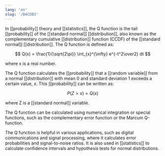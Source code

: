 ```yaml
---
lang: 'en'
slug: '/B4CD83'
---
```


In [[probability]] theory and [[statistics]], the Q function is the tail [[probability]] of the [[standard normal]] [[distribution]], also known as the complementary cumulative [[distribution]] function (CCDF) of the [[standard normal]] [[distribution]]. The Q function is defined as:

$$
Q(x) = \frac{1}{\sqrt{2\pi}} \int_{x}^{\infty} e^{-t^2\over2} dt
$$

where x is a real number.

The Q function calculates the [[probability]] that a [[random variable]] from a normal [[distribution]] with mean 0 and standard deviation 1 exceeds a certain value, $x$. This [[probability]] can be written as:

$$
P(Z>x) = Q(x)
$$

where Z is a [[standard normal]] variable.

The Q function can be calculated using numerical integration or special functions, such as the complementary error function or the Marcum Q-function.

The Q function is helpful in various applications, such as digital communications and signal processing, where it calculates error probabilities and signal-to-noise ratios. It is also used in [[statistics]] to calculate confidence intervals and hypothesis tests for normal distributions.
